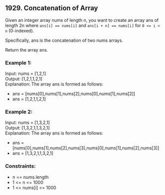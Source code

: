 ## 1929. Concatenation of Array

Given an integer array nums of length n, you want to create an array ans of length 2n where `ans[i] == nums[i]` and `ans[i + n] == nums[i]` for `0 <= i < n` (0-indexed).

Specifically, ans is the concatenation of two nums arrays.

Return the array ans.

### Example 1:

Input: nums = [1,2,1]</br>
Output: [1,2,1,1,2,1]</br>
Explanation: The array ans is formed as follows:

- ans = [nums[0],nums[1],nums[2],nums[0],nums[1],nums[2]]
- ans = [1,2,1,1,2,1]

### Example 2:

Input: nums = [1,3,2,1]</br>
Output: [1,3,2,1,1,3,2,1]</br>
Explanation: The array ans is formed as follows:

- ans = [nums[0],nums[1],nums[2],nums[3],nums[0],nums[1],nums[2],nums[3]]
- ans = [1,3,2,1,1,3,2,1]

### Constraints:

- n == nums.length
- 1 <= n <= 1000
- 1 <= nums[i] <= 1000
